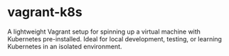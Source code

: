 # vagrant-k8s
A lightweight Vagrant setup for spinning up a virtual machine with Kubernetes pre-installed. Ideal for local development, testing, or learning Kubernetes in an isolated environment.
